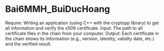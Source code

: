 # Bai6MMH_BuiDucHoang

Require:
Writing an application (using C++ with the cryptopp library) to get all
information and verify the x509 certificate.
Input: The path to all certificate files in the chain from your computer.
Output: Each certificate in the chain shows its information (e.g., version, identity,
validity date, etc.) and the verified result.
